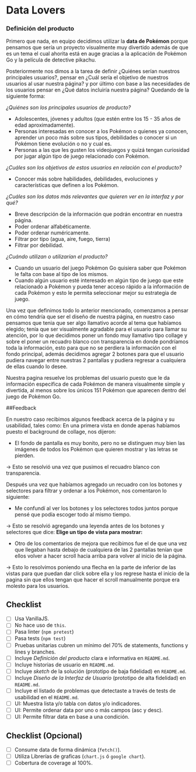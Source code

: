 # Data Lovers

### Definición del producto

Primero que nada, en equipo decidimos utilizar la **data de Pokémon** porque pensamos que sería un proyecto visualmente muy divertido además de que es un tema el cual ahorita está en auge gracias a la aplicación de Pokémon Go y la película de detective pikachu.

Posteriormente nos dimos a la tarea de definir ¿Quiénes serían nuestros principales usuarios?, pensar en ¿Cuál sería el objetivo de nuestros usuarios al usar nuestra página?  y por último con base a las necesidades de los usuarios pensar en ¿Qué datos incluiría nuestra página?
Quedando de la siguiente forma:

_¿Quiénes son los principales usuarios de producto?_

* Adolescentes, jóvenes y adultos (que estén entre los 15 - 35 años de edad aproximadamente).
* Personas interesadas en conocer a los Pokémon o quienes ya conocen, aprender un poco más sobre sus tipos, debilidades o conocer si un Pokémon tiene evolución o no y cual es.
* Personas a las que les gusten los videojuegos y quizá tengan curiosidad por jugar algún tipo de juego relacionado con Pokémon.

_¿Cuáles son los objetivos de estos usuarios en relación con el producto?_

* Conocer más sobre habilidades, debilidades, evoluciones y características que definen a los Pokémon.

_¿Cuáles son los datos más relevantes que quieren ver en la interfaz y por qué?_

* Breve descripción de la información que podrán encontrar en nuestra        página.
* Poder ordenar alfabéticamente.
* Poder ordenar numéricamente.
* Filtrar por tipo (agua, aire, fuego, tierra)
* Filtrar por debilidad.

_¿Cuándo utilizan o utilizarían el producto?_

* Cuando un usuario del juego Pokémon Go quisiera saber que Pokémon le falta con base al tipo de los mismos.
* Cuando algún usuario esté interesado en algún tipo de juego que este relacionado a Pokémon y pueda tener acceso rápido a la información de cada Pokémon y esto le permita seleccionar mejor su estrategia de juego.

Una vez que definimos todo lo anterior mencionado, comenzamos a pensar en cómo tendría que ser el diseño de nuestra página, en nuestro caso pensamos que tenia que ser algo llamativo acorde al tema que habíamos elegido; tenía que ser visualmente agradable para el usuario para llamar  su atención, por lo que decidimos poner un fondo muy llamativo tipo collage y sobre el poner un recuadro blanco con transparencia en donde pondríamos toda la información, esto para que no se perdiera la información con el fondo principal, además decidimos agregar 2 botones para que el usuario  pudiera navegar entre nuestras 2 pantallas y pudiera regresar a cualquiera de ellas cuando lo desee.

Nuestra pagina resuelve los problemas del usuario puesto que le da información específica de cada Pokémon de manera visualmente simple y divertida, al menos sobre los únicos 151 Pokémon que aparecen dentro del juego de Pokémon Go. 

##Feedback

En nuestro caso recibimos algunos feedback acerca de la página y su usabilidad, tales como:
En una primera vista en donde apenas habíamos puesto el background de collage, nos dijeron:

* El fondo de pantalla es muy bonito, pero no se distinguen muy bien las imágenes de todos los Pokémon que quieren mostrar y las letras se pierden.

-> Esto se resolvió una vez que pusimos el recuadro blanco con transparencia.

Después una vez que habíamos agregado un recuadro con los botones y selectores para filtrar y ordenar a los Pokémon, nos comentaron lo siguiente:

* Me confundí al ver los botones y los selectores todos juntos porque pensé que podía escoger todo al mismo tiempo.

-> Esto se resolvió agregando una leyenda antes de los botones y selectores que dice: **Elige un tipo de vista para mostrar:**

* Otro de los comentarios de mejora que recibimos fue el de que una vez que llegaban hasta debajo de cualquiera de las 2 pantallas tenían que ellos volver a hacer scroll hacia arriba para volver al inicio de la página.

-> Esto lo resolvimos poniendo una flecha en la parte de inferior de las vistas para que puedan dar click sobre ella y los regrese hasta el inicio de la pagina sin que ellos tengan que hacer el scroll manualmente porque era molesto para los usuarios. 


## Checklist

- [ ] Usa VanillaJS.
- [ ] No hace uso de `this`.
- [ ] Pasa linter (`npm pretest`)
- [ ] Pasa tests (`npm test`)
- [ ] Pruebas unitarias cubren un mínimo del 70% de statements, functions y
      lines y branches.
- [ ] Incluye _Definición del producto_ clara e informativa en `README.md`.
- [ ] Incluye historias de usuario en `README.md`.
- [ ] Incluye _sketch_ de la solución (prototipo de baja fidelidad) en
      `README.md`.
- [ ] Incluye _Diseño de la Interfaz de Usuario_ (prototipo de alta fidelidad)
      en `README.md`.
- [ ] Incluye el listado de problemas que detectaste a través de tests de
      usabilidad en el `README.md`.
- [ ] UI: Muestra lista y/o tabla con datos y/o indicadores.
- [ ] UI: Permite ordenar data por uno o más campos (asc y desc).
- [ ] UI: Permite filtrar data en base a una condición.

## Checklist (Opcional)

- [ ] Consume data de forma dinámica (`fetch()`).
- [ ] Utiliza Librerías de graficas (`chart.js` ó `google chart`).
- [ ] Cobertura de coverage al 100%.

<!--## Índice

- [Preámbulo](#preámbulo)
- [Descripción](#resumen-del-proyecto)
- [Consideraciones generales](#consideraciones-generales)
- [Objetivos de aprendizaje](#objetivos-de-aprendizaje)
- [Parte obligatoria](#parte-obligatoria)
- [Parte opcional](#parte-opcional-hacker-edition)
- [Consideraciones técnicas](#consideraciones-técnicas)
- [Contenido de referencia](#contenido-de-referencia)
- [Checklist](#checklist)

---

## Preámbulo

Según un [estudio de IBM](https://www-01.ibm.com/common/ssi/cgi-bin/ssialias?htmlfid=WRL12345USEN),
el 90% de la data que existe hoy ha sido creada durante los últimos dos años.
Cada día generamos 2.5 trillones de bytes de datos, una cifra sin precedentes.

No obstante, los datos por sí mismos son de poca utilidad. Para que esas
grandes cantidades de datos se conviertan en **información** fácil de leer para
los usuarios, necesitamos entender y procesar estos datos. Una manera simple de hacerlo es creando _interfaces_ y _visualizaciones_.

En la siguiente imagen, podrás ver cómo con la data que que se ve en la parte izquierda se puede construir una interfaz amigable y entendible por el usuario.

![json-interfaz](https://lh4.googleusercontent.com/Tn-RPXS26pVvOTdUzRT1KVaJ-_QbFs9SpcGLxSPE43fgbHaXtFgMUInuDt7kV41DkT1j8Tt29V0LxQW7SMtC6digOIhfTXSBKdwI08wUwhD3RAqlwy0hjfmhZ2BFe91mtmCSEqysfgk)

\* Puedes ver el detalle de la data [aquí](https://gist.github.com/lalogf/dd4aa3017a9f8aa8f90dfbca382c4dc9#file-student-json)
y la interfaz construida [aquí](https://app.talento.laboratoria.la/profile/HFOoMpOreBU2psCcjjLg5O2EWEv2).

## Resumen del proyecto

En este proyecto **construirás una _página web_ para visualizar un
_conjunto (set) de datos_** que se adecúe a lo que descubras que tu usuario
necesita.

Esta vez te proponemos una serie de datos de diferentes _temáticas_ para que explores y decidas con qué temática te interesa trabajar. Hemos elegido
específicamente estos sets de datos porque creemos que se adecúan bien a esta etapa de tu aprendizaje.

Una vez que definas tu área de interés, entiende quién es tu usuario y qué
necesita saber o ver exactamente; luego podrás construir la interfaz que le
ayude a interactuar y entender mejor esos datos.

Estos son datos que te proponemos:

- [Indicadores de desarrollo del Banco Mundial](src/data/worldbank/worldbank.json)
  de algunos países (Brasil, Chile, México y Perú). Estos datos incluyen
  indicadores demográficos, económicos y comerciales.
- [Pokémon](src/data/pokemon/pokemon.json):
  En este set encontrarás una lista con los 151 Pokémon de la región de Kanto, junto con sus respectivas estadísticas usadas en el juego [Pokémon GO](pokemongolive.com).
- [Steam noticias](src/data/steam/steam.json):
  Lista noticias relacionadas a los videojuegos presentes en la
  plataforma de [Steam](https://store.steampowered.com/).
- [League of Legends - Challenger leaderboard](src/data/lol/lol.json):
  Este set de datos muestra la lista de jugadores en una liga del
  juego League of Legends (LoL), puedes revisar la documentación de su API en
  este [link](https://developer.riotgames.com/api-methods/).
- [Personas heridas por medio de transporte en EEUU](src/data/injuries/injuries.json).
  Este set nos muestra el número de personas heridas en accidentes de
  transporte, con data anual desde 1960 y categorizada por tipo de transporte
  (aire, barco, automóvil, moto, bicicleta, ...).

Como entregable final tendrás una página web que permita **visualizar la data, filtrarla, ordenarla y hacer algún cálculo agregado**. Como aclaración, con cálculo agregado nos referimos a distintos cálculos que puedes hacer con la data que tienes para mostrar información aún más relevante a los usuarios.
Una opción serían cálculos estadísticos como el promedio, el máximo o el mínimo, por ejemplo, si tenemos una colección que representa a un grupo de personas, y cada persona está representada como un _objeto_ con una _propiedad_ `altura`, podríamos elegir calcular la altura promedio en el grupo entre otras cosas.

## Consideraciones generales

- Este proyecto se debe resolver en duplas.
- El proyecto será entregado subiendo tu código a GitHub (commit/push) y la
  interfaz será desplegada usando [GitHub Pages](https://pages.github.com/).
- Tiempo para completarlo: 3 semana divididas en 3 sprints (una entrega del producto funcional al término de cada sprint).

## Objetivos de aprendizaje

El objetivo principal de este proyecto es que aprendas a diseñar y construir una interfaz web donde se pueda visualizar y manipular data, entendiendo lo que el usuario necesita.

Dicho en palabras sencillas, aprenderás a:

- Aplicar y profundizar todo lo que aprendiste en el proyecto anterior.
- Pensar en las **necesidades de los usuarios** para crear historias de usuario.
- Escribir y trabajar con **historias de usuario**, sus definiciones de
  terminado (_definition of done_) en la organización y planificación de tu
  trabajo.
- Definir qué data y de qué forma mostrarla en el producto, basándote en
  tu **entendimiento del usuario**.
- Crear productos que sigan los **principios básicos de diseño visual** y
  las **heurísticas de usabilidad**.
- Iterar el diseño del producto, basándote en los resultados de los
  **tests de usabilidad**.
- Manipular **_arreglos_ (_arrays_) y _objetos_ (_objects_)**.
- **Manipular el DOM** (agregar elementos dinámicamente basados en la data).
- **Manejar eventos del DOM** para permitir interacción con el usuario
  (filtrado, ordenado, ...).
- Entender los beneficios y complejidades de **trabajar en equipo** en un
  ambiente de incertidumbre.

## Parte Obligatoria

Los criterios para considerar que has completado este proyecto son:

### Definición del producto

Documenta brevemente tu trabajo en el archivo `README.md` de tu repositorio, contándonos cómo fue tu proceso de diseño y cómo crees que el producto resuelve el problema (o problemas) que tiene tu usuario.

### Historias de usuario

Una vez que entiendas las necesidades de tu usuario, escribe las [Historias
de Usuario](https://es.wikipedia.org/wiki/Historias_de_usuario) que representen
todo lo que el usuario necesita hacer/ver. Asegúrate de incluir una definición
de terminado (_definition of done_) para cada una.

### Diseño de la Interfaz de Usuario

#### Prototipo de baja fidelidad

Durante tu trabajo deberás haber hecho e iterado sketches (boceto) de tu
solución usando papel y lápiz. Te recomendamos tomar fotos de todas las
iteraciones que realices y las subas a tu repositorio, y las menciones en tu
`README.md`.

#### Prototipo de alta fidelidad

Lo siguiente es diseñar tu Interfaz de Usuario (UI por sus siglas en inglés -
_User Interface_). Para eso debes aprender a utilizar alguna herramienta de
diseño visual. Nosotros te recomendamos [Figma](https://www.figma.com/) que es
una herramienta que funciona en el navegador y, además, puedes crear una cuenta
gratis. Sin embargo, eres libre de utilizar otros editores gráficos como
Illustrator, Photoshop, PowerPoint, Keynote, etc.

El diseño debe representar el _ideal_ de tu solución. Digamos que es lo que
desearías implementar si tuvieras tiempo ilimitado para hackear. Además, tu
diseño debe seguir los fundamentos de _visual design_. También, te recomendamos exportar
tu diseño a [Zeplin](https://zeplin.io/) y podrías utilizar las especificaciones de
estilo que te proporcione Zeplin al momento de implementar tus diseños en código.

#### Testeos de usabilidad

Durante el reto deberás realizar tests de usabilidad con distintos usuarios, y
en base a los resultados de esos tests, deberás iterar tus diseños. Cuéntanos
qué problemas de usabilidad detectaste a través de los tests y cómo los
mejoraste en tu propuesta final.

### Implementación de la Interfaz de Usuario (HTML/CSS/JS)

Luego de diseñar tu interfaz de usuario deberás trabajar en su implementación.
Como mencionamos, **no** es necesario que construyas la interfaz tal como la
diseñaste. Tendrás un tiempo limitado para hackear, así es que deberás
priorizar.

Como mínimo, tu implementación debe:

1. Mostrar la data en una interfaz: puede ser un card, una tabla, una lista, etc.
2. Permitir al usuario filtrar y ordenar la data.
3. Calcular estadísticas de la colección (o subcolección) como media aritmética,
   máximo y/o mínimo de algún atributo numérico, o contar cuántas veces aparece
   un determinado valor, por ejemplo.
4. Visualizarse sin problemas desde distintos tamaños de pantallas: móviles,
   tablets y desktops.

Es importante que tu interfaz, a pesar de ser una versión mínima de tu ideal,
siga los fundamentos de _visual design_.

### Pruebas unitarias

El _boilerplate_ de este proyecto no incluye pruebas unitarias, pero esperamos
que escribas tus propias pruebas unitarias para las funciones encargadas de
_procesar_, _filtrar_ y _ordenar_ la data, así como _calcular_ estadísticas.
Para ello te recomendamos implementar las siguientes funciones en el archivo
`src/data.js`:

- `filterData(data, condition)`: esta función `filter` o filtrar recibiría la
  data, y nos retornaría aquellos datos que sí cumplan con la condición.

- `sortData(data, sortBy, sortOrder)`: esta función `sort` u ordenar
  recibe tres parámetros.
  El primer parámetro, `data`, nos entrega los datos.
  El segundo parámetro, `sortBy`, nos dice con respecto a cuál de los campos de
  la data se quiere ordenar.
  El tercer parámetro, `sortOrder`, indica si se quiere ordenar de manera
  ascendente o descendente.

- `computeStats(data)`: la función `compute` o calcular, nos permitirá hacer
  cálculos estadísticos básicos para ser mostrados de acuerdo a la data
  proporcionada.

Estas son propuestas de funciones que podrías implementar.

El archivo `src/data.js` debe tener una cobertura del 70% de _statements_
(_sentencias_), _functions_ (_funciones_), _lines_ (_líneas_), y _branches_
(_ramas_).

**Estas funciones deben ser [_puras_](https://medium.com/laboratoria-developers/introducci%C3%B3n-a-la-programaci%C3%B3n-funcional-en-javascript-parte-2-funciones-puras-b99e08c2895d)
e independientes del DOM**. Estas funciones serán después usadas desde el archivo
`src/main.js`, al cargar la página, y cada vez que el usuario interactúe (click,
filtrado, ordenado, ...).

## Parte Opcional (Hacker edition)

Features/características extra sugeridas:

- En lugar de consumir la data estática brindada en este repositorio, puedes
  consumir la data de forma dinámica, cargando un archivo JSON por medio de
  `fetch`. La carpeta `src/data` contiene una versión `.js` y una `.json`
  de cada set datos.
- Agregarle a tu interfaz de usuario implementada visualizaciones gráficas. Para
  ello te recomendamos explorar librerías de gráficas como [Chart.js](https://www.chartjs.org/)
  o [Google Charts](https://developers.google.com/chart/).
- 100% Coverage

## Consideraciones técnicas

La lógica del proyecto debe estar implementada completamente en JavaScript
(ES6), HTML y CSS. En este proyecto NO está permitido usar librerías o
frameworks, solo [vanilla JavaScript](https://medium.com/laboratoria-how-to/vanillajs-vs-jquery-31e623bbd46e),
con la excepción de librerías para hacer gráficas (charts); ver
[_Parte opcional_](#parte-opcional-hacker-edition) más arriba.

No se debe utilizar la _pseudo-variable_ `this`.

El _boilerplate_ contiene una estructura de archivos como punto de partida así
como toda la configuración de dependencias:

```text
.
├── package.json
├── README.md
├── src
│   ├── data
│   │   ├── injuries
│   │   │   ├── injuries.js
│   │   │   └── injuries.json
│   │   ├── lol
│   │   │   ├── lol.js
│   │   │   └── lol.json
│   │   ├── pokemon
│   │   │   ├── pokemon.js
│   │   │   └── pokemon.json
│   │   ├── steam
│   │   │   ├── steam.js
│   │   │   └── steam.json
│   │   └── worldbank
│   │       ├── worldbank.js
│   │       └── worldbank.json
│   ├── data.js
│   ├── index.html
│   ├── main.js
│   └── style.css
└── test
    └── data.spec.js

8 directories, 17 files
```

### `src/index.html`

Al igual que en el proyecto anterior, existe un archivo `index.html`. Como ya
sabrás, acá va la página que se mostrará al usuario. También nos sirve para
indicar qué scripts se usarán y unir todo lo que hemos hecho.

En este archivo encontrarás una serie de _etiquetas_ (_tags_) `<script>`
_comentadas_. Para _cargar_ las diferentes fuentes de datos tendrás que
_descomentar_ estas _etiquetas_. Cada uno de estos scripts asignará una variable
global con la data correspondiente a esa fuente de datos.

Por ejemplo, si descomentamos la siguiente línea:

```html
<!-- <script src="./data/worldbank/worldbank.js"></script> -->
<!--```

La línea quedaría así:

```html
<script src="./data/worldbank/worldbank.js"></script>
```

Y ahora tendríamos la variable global `WORLDBANK` disponible en nuestros otros
scripts (como `src/data.js` o `src/main.js`).

### `src/main.js`

Recomendamos usar `src/main.js` para todo tu código que tenga que ver con
mostrar los datos en la pantalla. Con esto nos referimos básicamente a la
interacción con el DOM. Operaciones como creación de nodos, registro de
manejadores de eventos (_event listeners_ o _event handlers_), ....

Esta no es la única forma de dividir tu código, puedes usar más archivos y
carpetas, siempre y cuando la estructura sea clara para tus compañeras.

### `src/data.js`

El corazón de este proyecto es la manipulación de datos a través de arreglos y
objetos. La idea de este archivo es contener toda la funcionalidad
que corresponda a obtener, procesar y manipular datos.

En este archivo esperamos que implementes las funciones detalladas en la sección
de [_Pruebas Unitarias_](#pruebas-unitarias).

### `src/data`

En esta carpeta están los datos de las diferentes fuentes. Encontrarás una
carpeta por cada fuente, y dentro de cada carpeta dos archivos: uno con la
extensión `.js` y otro `.json`. Ambos archivos contienen la misma data; la
diferencia es que el `.js` lo usaremos a través de una etiqueta `<script>`,
mientras que el `.json` está ahí para opcionalmente cargar la data de forma
asíncrona con [`fetch()`](https://developer.mozilla.org/es/docs/Web/API/Fetch_API)
(ver sección de [_Parte Opcional_](#parte-opcional-hacker-edition)).

### `test/data.spec.js`

Tendrás también que completar las pruebas unitarias de las funciones
implementadas en el archivo `data.js`.

## Evaluación

Recuerda revisar la [rúbrica](https://docs.google.com/spreadsheets/u/1/d/e/2PACX-1vRktPN4ilZtkRN5tUb3DVhgeihwlzk63_-JI3moA-bXpKDbHDioAK2H3qbrwWNb0Ql4wX22Tgv7-PDv/pubhtml)
para ver la descripción detallada de cada habilidad y cada nivel. Esta es una
lista de todas las habilidades involucradas en este proyecto y que evaluaremos
cuando lo completes:

### General

| Característica/Habilidad |
| ------------------------ |
| Completitud              |

### Tech

| Habilidad              |
| ---------------------- |
| **JavaScript**         |
| Estilo                 |
| Nomenclatura/semántica |
| Funciones/modularidad  |
| Estructuras de datos   |
| Tests                  |
| **HTML**               |
| Validación             |
| Estilo                 |
| Semántica              |
| **CSS**                |
| DRY                    |
| Responsive             |
| **SCM**                |
| Git                    |
| GitHub                 |
| **CS**                 |
| Lógica                 |
| Arquitectura           |

### UX

| Habilidad       |
| --------------- |
| User Centricity |
| Entrevistas     |
| Contraste       |
| Alineación      |
| Jerarquía       |
| Tipografía      |
| Color           |

### Habilidades Blandas

| Habilidad                    |
| ---------------------------- |
| Planificación y organización |
| Autoaprendizaje              |
| Solución de problemas        |
| Dar y recibir feedback       |
| Adaptabilidad                |
| Trabajo en equipo            |
| Comunicación eficaz          |
| Presentaciones               |



## Pistas sobre cómo empezar a trabajar en el proyecto

Antes de empezar a escribir código, debes definir qué deberá hacer el producto
en base al conocimiento que puedas obtener de tu usuario. Estas preguntas te
pueden ayudar:

- ¿Quiénes son los principales usuarios de producto?
- ¿Cuáles son los objetivos de estos usuarios en relación con el producto?
- ¿Cuáles son los datos más relevantes que quieren ver en la interfaz y por qué?
- ¿Cuándo utilizan o utilizarían el producto?

Cuando ya estés lista para codear, te sugerimos empezar de esta manera:

1. Una de las integrantes del equipo debe realizar un :fork_and_knife:
   [fork](https://help.github.com/articles/fork-a-repo/) del repo de tu cohort,
   tus \_coaches\* te compartirán un \_link\* a un repo y te darán acceso de lectura
   en ese repo. La otra integrante del equipo deber hacer un fork **del
   repositorio de su compañera** y [configurar](https://gist.github.com/BCasal/026e4c7f5c71418485c1)
   un `remote` hacia el mismo.
2. :arrow_down: [Clona](https://help.github.com/articles/cloning-a-repository/)
   tu :fork_and_knife: [fork](https://help.github.com/articles/fork-a-repo/) a tu computadora (copia local).
3. 📦 Instala las dependencias del proyecto con el comando `npm install`. Esto
   asume que has instalado [Node.js](https://nodejs.org/) (que incluye [npm](https://docs.npmjs.com/)).
4. Si todo ha ido bien, deberías poder ejecutar las :traffic_light:
   pruebas unitarias (unit tests) con el comando `npm test`.
5. A codear se ha dicho! :rocket:



## Contenido de referencia

### Diseño de experiencia de usuario (User Experience Design)

- Investigación con usuarios / entrevistas
- Principios de diseño visual

### Desarrollo Front-end

- Unidad de testing en curso de JavaScript en LMS.
- Unidad de arreglos en curso de JavaScript en LMS.
- Unidad de objetos en curso de JavaScript en LMS.
- Unidad de funciones en curso de JavaScript en LMS.
- Unidad de DOM en curso de Browser JavaScript en LMS.
- [Array en MDN](https://developer.mozilla.org/es/docs/Web/JavaScript/Referencia/Objetos_globales/Array)
- [Array.sort en MDN](https://developer.mozilla.org/es/docs/Web/JavaScript/Referencia/Objetos_globales/Array/sort)
- [Array.map en MDN](https://developer.mozilla.org/es/docs/Web/JavaScript/Referencia/Objetos_globales/Array/map)
- [Array.filter en MDN](https://developer.mozilla.org/es/docs/Web/JavaScript/Referencia/Objetos_globales/Array/filter)
- [Array.reduce en MDN](https://developer.mozilla.org/es/docs/Web/JavaScript/Referencia/Objetos_globales/Array/reduce)
- [Array.forEach en MDN](https://developer.mozilla.org/es/docs/Web/JavaScript/Referencia/Objetos_globales/Array/forEach)
- [Object.keys en MDN](https://developer.mozilla.org/es/docs/Web/JavaScript/Referencia/Objetos_globales/Object/keys)
- [Object.entries en MDN](https://developer.mozilla.org/es/docs/Web/JavaScript/Referencia/Objetos_globales/Object/entries)
- [Fetch API en MDN](https://developer.mozilla.org/en-US/docs/Web/API/Fetch_API)
- [json.org](https://json.org/json-es.html)

### Herramientas

- [Git](https://git-scm.com/)
- [GitHub](https://github.com/)
- [GitHub Pages](https://pages.github.com/)
- [Node.js](https://nodejs.org/)
- [Jest](https://jestjs.io/)

-->

